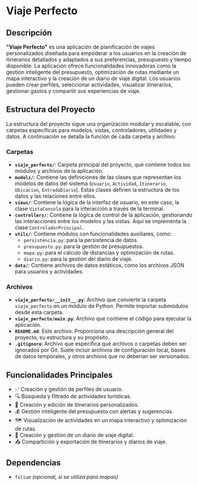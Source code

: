 # Viaje Perfecto

## Descripción

**"Viaje Perfecto"** es una aplicación de planificación de viajes personalizados diseñada para empoderar a los usuarios en la creación de itinerarios detallados y adaptados a sus preferencias, presupuesto y tiempo disponible. La aplicación ofrece funcionalidades innovadoras como la gestión inteligente del presupuesto, optimización de rutas mediante un mapa interactivo y la creación de un diario de viaje digital. Los usuarios pueden crear perfiles, seleccionar actividades, visualizar itinerarios, gestionar gastos y compartir sus experiencias de viaje.

## Estructura del Proyecto

La estructura del proyecto sigue una organización modular y escalable, con carpetas específicas para modelos, vistas, controladores, utilidades y datos. A continuación se detalla la función de cada carpeta y archivo:

### Carpetas

- **`viaje_perfecto/`**: Carpeta principal del proyecto, que contiene todos los módulos y archivos de la aplicación.
- **`models/`**: Contiene las definiciones de las clases que representan los modelos de datos del sistema (`Usuario`, `Actividad`, `Itinerario`, `Ubicacion`, `EntradaDiario`). Estas clases definen la estructura de los datos y las relaciones entre ellos.
- **`views/`**: Contiene la lógica de la interfaz de usuario, en este caso, la clase `VistaConsola` para la interacción a través de la terminal.
- **`controllers/`**: Contiene la lógica de control de la aplicación, gestionando las interacciones entre los modelos y las vistas. Aquí se implementa la clase `ControladorPrincipal`.
- **`utils/`**: Contiene módulos con funcionalidades auxiliares, como:
  - `persistencia.py`: para la persistencia de datos.
  - `presupuesto.py`: para la gestión de presupuestos.
  - `mapa.py`: para el cálculo de distancias y optimización de rutas.
  - `diario.py`: para la gestión del diario de viaje.
- **`data/`**: Contiene archivos de datos estáticos, como los archivos JSON para usuarios y actividades.

### Archivos

- **`viaje_perfecto/__init__.py`**: Archivo que convierte la carpeta `viaje_perfecto` en un módulo de Python. Permite importar submódulos desde esta carpeta.
- **`viaje_perfecto/main.py`**: Archivo que contiene el código para ejecutar la aplicación.
- **`README.md`**: Este archivo. Proporciona una descripción general del proyecto, su estructura y su propósito.
- **`.gitignore`**: Archivo que especifica qué archivos o carpetas deben ser ignorados por Git. Suele incluir archivos de configuración local, bases de datos temporales, y otros archivos que no deberían ser versionados.

## Funcionalidades Principales

- ✅ Creación y gestión de perfiles de usuario.
- 🔍 Búsqueda y filtrado de actividades turísticas.
- 📝 Creación y edición de itinerarios personalizados.
- 💰 Gestión inteligente del presupuesto con alertas y sugerencias.
- 🗺️ Visualización de actividades en un mapa interactivo y optimización de rutas.
- 📓 Creación y gestión de un diario de viaje digital.
- 📤 Compartición y exportación de itinerarios y diarios de viaje.

## Dependencias

- `folium` *(opcional, si se utiliza para mapas)*
